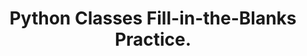 ---
layout: true-false
title: Python Classes Fill-in-the-Blanks Practice.
description: Test your knowledge of Python classes and objects with these fill-in-the-blank exercises. Learn key concepts like attributes, methods, and the __init__ method with answers provided for self-assessment.
difficulty:
  beginner: true
  intermediate: false
  advanced: false
topic: Functions
questions:
    - In Python, you create a class using the ________ keyword.  
    - The `__init__` method is called automatically when a new object is created.
    - Instance attributes are shared across all objects of a class.
    - The `self` parameter is used to refer to the current instance of the class
    - Class attributes are defined inside the constructor using the `self` parameter.
    - Methods in a class operate on the object's data.
examples:
  - code: |
        class Car:
            def __init__(self, make, model):
                self.make = make
                self.model = model
        my_car = Car("Toyota", "Corolla")
    prompt: The `__init__` method is used to initialize the attributes of the `Car` class.
    answer: True
  - code: |
        class Student:
            school = "High School"
        student1 = Student()
        student2 = Student()
        student1.school = "Middle School"
    prompt: Changing the `school` attribute of `student1` will also change it for `student2`.
    answer: False
  - code: |
        class Dog:
            def bark(self):
                print("Woof!")
        my_dog = Dog()
        my_dog.bark()
    prompt: The `bark` method is an instance method of the `Dog` class.
    answer: True
  - code: |
        class Circle:
            pi = 3.14
        print(Circle.pi)
    prompt: The `pi` attribute is a class attribute of the `Circle` class.
    answer: True
answers:
    - True
    - False
    - True
    - False
    - True

resources:
    - name: Learn Classes and Objects
      url: https://yasirbhutta.github.io/python/docs/classes.html
---